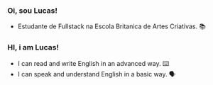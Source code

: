 ### Oi, sou Lucas!

- Estudante de Fullstack na Escola Britanica de Artes Criativas. 📚

### HI, i am Lucas! 

- I can read and write English in an advanced way. ⌨️
- I can speak and understand English in a basic way. 🗣️
          
